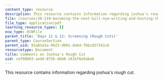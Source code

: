 ```yaml
---
content_type: resource
description: This resource contains information regarding joshua's rough cut.
file: /courses/20-219-becoming-the-next-bill-nye-writing-and-hosting-the-educational-show-january-iap-2015/cef98b83aedd875bdbb8241bf6e9abe6_MIT20_219IAP15_Joshuacom.pdf
file_type: application/pdf
learning_resource_types: []
ocw_type: OCWFile
parent_title: 'Days 11 & 12: Screening (Rough Cuts)'
parent_type: CourseSection
parent_uid: 91a83a5a-9923-d001-da64-fbbcd37341cb
resourcetype: Document
title: Comments on Joshua's Rough Cut
uid: cef98b83-aedd-875b-dbb8-241bf6e9abe6
---
```

This resource contains information regarding joshua's rough cut.

